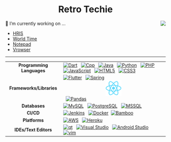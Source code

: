 <h1 align="center">Retro Techie</h1>

<img align="right"
  src="https://github-readme-stats-ruby-one.vercel.app/api?username=retrotechie&show_icons=true&hide_border=true&hide_title=true&theme=transparent"
/>

🔭 I’m currently working on ...
- [HRIS](https://github.com/retrotechie/rt-hris)
- [World Time](https://github.com/retrotechie/rt-flutter-tryout/tree/1-world-time/world_time)
- [Notepad](https://github.com/retrotechie/rt-cpp-tryout/tree/2-notepad/Notepad)
- [Vrowser](https://github.com/retrotechie/rt-vrowser)

---

<table>
    <tr>
        <td align="center"><b>Programming Languages</b></td>
        <td>
          <a href="https://dart.dev/"><img  src="https://cdn.jsdelivr.net/gh/devicons/devicon/icons/dart/dart-original.svg" alt="Dart" width="50" height="50"/></a> &nbsp; <a href="https://cplusplus.com/doc/tutorial/"><img  src="https://cdn.jsdelivr.net/gh/devicons/devicon/icons/cplusplus/cplusplus-original.svg" alt="Cpp" width="50" height="50"/></a> &nbsp; <a href="https://www.w3schools.com/java/java_intro.asp"><img  src="https://cdn.jsdelivr.net/gh/devicons/devicon/icons/java/java-original.svg" alt="Java" width="50" height="50"/></a> &nbsp; <a href="https://www.python.org/"><img  src="https://cdn.jsdelivr.net/gh/devicons/devicon/icons/python/python-original.svg" alt="Python" width="50" height="50"/></a> &nbsp; <a href="https://www.php.net/"><img  src="https://cdn.jsdelivr.net/gh/devicons/devicon/icons/php/php-original.svg" alt="PHP" width="50" height="50"/></a> &nbsp; <a href="https://www.javascript.com/"><img  src="https://cdn.jsdelivr.net/gh/devicons/devicon/icons/javascript/javascript-original.svg" alt="JavaScript" width="50" height="50"/></a> &nbsp; <a href="https://www.w3schools.com/html/"><img  src="https://cdn.jsdelivr.net/gh/devicons/devicon/icons/html5/html5-original.svg" alt="HTML5" width="50" height="50"/></a> &nbsp; <a href="https://www.w3schools.com/css/"><img  src="https://cdn.jsdelivr.net/gh/devicons/devicon/icons/css3/css3-original.svg" alt="CSS3" width="50" height="50"/></a> &nbsp;
        </td>
    </tr>
    <tr>
        <td align="center"><b>Frameworks/Libraries</b></td>
        <td>
          <a href="https://flutter.dev/"><img  src="https://cdn.jsdelivr.net/gh/devicons/devicon/icons/flutter/flutter-original.svg" alt="Flutter" width="50" height="50"/></a> &nbsp; <a href="https://spring.io/"><img  src="https://cdn.jsdelivr.net/gh/devicons/devicon/icons/spring/spring-original.svg" alt="Spring" width="50" height="50"/></a> &nbsp; <a href="https://reactjs.org/"><img  src="https://raw.githubusercontent.com/devicons/devicon/1119b9f84c0290e0f0b38982099a2bd027a48bf1/icons/react/react-original.svg" alt="ReactJS" width="50" height="50" style="margin:0 auto; display:block;"/></a> &nbsp; <a href="https://pandas.pydata.org/"><img  src="https://cdn.jsdelivr.net/gh/devicons/devicon/icons/pandas/pandas-original.svg" alt="Pandas" width="50" height="50"/></a> &nbsp;
        </td>
    </tr>
    <tr>
        <td align="center"><b>Databases</b></td>
        <td>
          <a href="https://www.mysql.com/"><img  src="https://cdn.jsdelivr.net/gh/devicons/devicon/icons/mysql/mysql-plain.svg" alt="MySQL" width="50" height="50"/></a> &nbsp; <a href="https://www.postgresql.org/"><img  src="https://cdn.jsdelivr.net/gh/devicons/devicon/icons/postgresql/postgresql-original.svg" alt="PostgreSQL" width="50" height="50"/></a> &nbsp; <a href="https://www.sqlservertutorial.net/"><img  src="https://cdn.jsdelivr.net/gh/devicons/devicon/icons/microsoftsqlserver/microsoftsqlserver-plain.svg" alt="MSSQL" width="50" height="50"/></a> &nbsp;
        </td>
    </tr>
    <tr>
        <td align="center"><b>CI/CD</b></td>
        <td>
          <a href="https://www.jenkins.io/"><img  src="https://cdn.jsdelivr.net/gh/devicons/devicon/icons/jenkins/jenkins-original.svg" alt="Jenkins" width="50" height="50"/></a> &nbsp; <a href="https://www.docker.com/"><img  src="https://cdn.jsdelivr.net/gh/devicons/devicon/icons/docker/docker-original.svg" alt="Docker" width="50" height="50"/></a> &nbsp;<a href="https://www.atlassian.com/software/bamboo"><img  src="https://cdn.jsdelivr.net/gh/devicons/devicon/icons/bamboo/bamboo-original.svg" alt="Bamboo" width="50" height="50"/></a> &nbsp;
        </td>
    </tr>
    <tr>
        <td align="center"><b>Platforms</b></td>
        <td>
          <a href="https://aws.amazon.com/"><img  src="https://cdn.jsdelivr.net/gh/devicons/devicon/icons/amazonwebservices/amazonwebservices-original.svg" alt="AWS" width="50" height="50"/></a> &nbsp; <a href="https://www.heroku.com/"><img  src="https://cdn.jsdelivr.net/gh/devicons/devicon/icons/heroku/heroku-original.svg" alt="Heroku" width="50" height="50"/></a> &nbsp;
        </td>
    </tr>
    <tr>
        <td align="center"><b>IDEs/Text Editors</b></td>
        <td>
          <a href="https://www.qt.io/"><img  src="https://cdn.jsdelivr.net/gh/devicons/devicon/icons/qt/qt-original.svg" alt="qt" width="50" height="50"/></a> &nbsp; <a href="https://visualstudio.microsoft.com/#vsmac-section"><img  src="https://cdn.jsdelivr.net/gh/devicons/devicon/icons/visualstudio/visualstudio-plain.svg" alt="Visual Studio" width="50" height="50"/></a> &nbsp; <a href="https://developer.android.com/studio"><img  src="https://cdn.jsdelivr.net/gh/devicons/devicon/icons/androidstudio/androidstudio-original.svg" alt="Android Studio" width="50" height="50"/></a> &nbsp; <a href="https://www.vim.org/"><img  src="https://cdn.jsdelivr.net/gh/devicons/devicon/icons/vim/vim-original.svg" alt="vim" width="50" height="50"/></a> &nbsp;
        </td>
    </tr>
</table>
